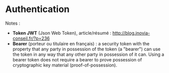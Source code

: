 Authentication
==============

Notes :
* __Token JWT__ (Json Web Token), article/résumé : http://blog.inovia-conseil.fr/?p=236
* __Bearer__ (porteur ou titulaire en français) : a security token with the property that any party in possession of the token (a "bearer") can use the token in any way that any other party in possession of it can. Using a bearer token does not require a bearer to prove possession of cryptographic key material (proof-of-possession).
